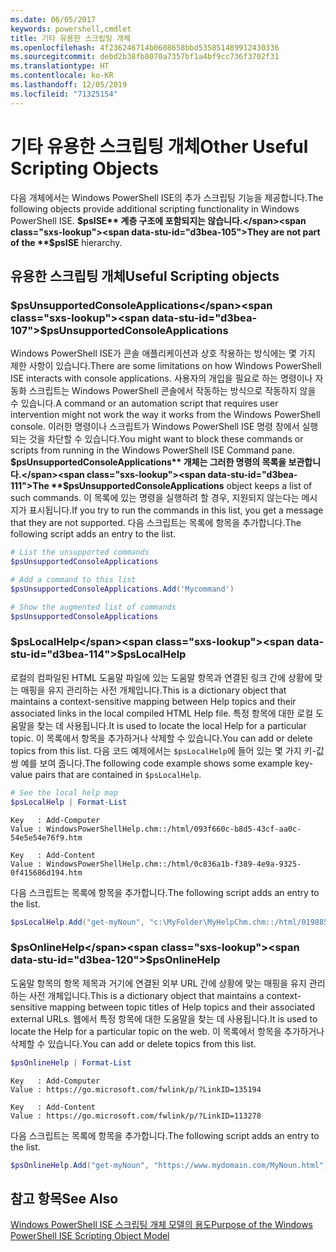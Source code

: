 ```yaml
---
ms.date: 06/05/2017
keywords: powershell,cmdlet
title: 기타 유용한 스크립팅 개체
ms.openlocfilehash: 4f236246714b0608658bbd535851489912430336
ms.sourcegitcommit: debd2b38fb8070a7357bf1a4bf9cc736f3702f31
ms.translationtype: HT
ms.contentlocale: ko-KR
ms.lasthandoff: 12/05/2019
ms.locfileid: "71325154"
---
```

# <a name="other-useful-scripting-objects"></a><span data-ttu-id="d3bea-103">기타 유용한 스크립팅 개체</span><span class="sxs-lookup"><span data-stu-id="d3bea-103">Other Useful Scripting Objects</span></span>

<span data-ttu-id="d3bea-104">다음 개체에서는 Windows PowerShell ISE의 추가 스크립팅 기능을 제공합니다.</span><span class="sxs-lookup"><span data-stu-id="d3bea-104">The following objects provide additional scripting functionality in Windows PowerShell ISE.</span></span> <span data-ttu-id="d3bea-105">**$psISE** 계층 구조에 포함되지는 않습니다.</span><span class="sxs-lookup"><span data-stu-id="d3bea-105">They are not part of the **$psISE** hierarchy.</span></span>

## <a name="useful-scripting-objects"></a><span data-ttu-id="d3bea-106">유용한 스크립팅 개체</span><span class="sxs-lookup"><span data-stu-id="d3bea-106">Useful Scripting objects</span></span>

### <a name="psunsupportedconsoleapplications"></a><span data-ttu-id="d3bea-107">$psUnsupportedConsoleApplications</span><span class="sxs-lookup"><span data-stu-id="d3bea-107">$psUnsupportedConsoleApplications</span></span>

<span data-ttu-id="d3bea-108">Windows PowerShell ISE가 콘솔 애플리케이션과 상호 작용하는 방식에는 몇 가지 제한 사항이 있습니다.</span><span class="sxs-lookup"><span data-stu-id="d3bea-108">There are some limitations on how Windows PowerShell ISE interacts with console applications.</span></span> <span data-ttu-id="d3bea-109">사용자의 개입을 필요로 하는 명령이나 자동화 스크립트는 Windows PowerShell 콘솔에서 작동하는 방식으로 작동하지 않을 수 있습니다.</span><span class="sxs-lookup"><span data-stu-id="d3bea-109">A command or an automation script that requires user intervention might not work the way it works from the Windows PowerShell console.</span></span> <span data-ttu-id="d3bea-110">이러한 명령이나 스크립트가 Windows PowerShell ISE 명령 창에서 실행되는 것을 차단할 수 있습니다.</span><span class="sxs-lookup"><span data-stu-id="d3bea-110">You might want to block these commands or scripts from running in the Windows PowerShell ISE Command pane.</span></span> <span data-ttu-id="d3bea-111">**$psUnsupportedConsoleApplications** 개체는 그러한 명령의 목록을 보관합니다.</span><span class="sxs-lookup"><span data-stu-id="d3bea-111">The **$psUnsupportedConsoleApplications** object keeps a list of such commands.</span></span> <span data-ttu-id="d3bea-112">이 목록에 있는 명령을 실행하려 할 경우, 지원되지 않는다는 메시지가 표시됩니다.</span><span class="sxs-lookup"><span data-stu-id="d3bea-112">If you try to run the commands in this list, you get a message that they are not supported.</span></span> <span data-ttu-id="d3bea-113">다음 스크립트는 목록에 항목을 추가합니다.</span><span class="sxs-lookup"><span data-stu-id="d3bea-113">The following script adds an entry to the list.</span></span>

```powershell
# List the unsupported commands
$psUnsupportedConsoleApplications

# Add a command to this list
$psUnsupportedConsoleApplications.Add('Mycommand')

# Show the augmented list of commands
$psUnsupportedConsoleApplications
```

### <a name="pslocalhelp"></a><span data-ttu-id="d3bea-114">$psLocalHelp</span><span class="sxs-lookup"><span data-stu-id="d3bea-114">$psLocalHelp</span></span>

<span data-ttu-id="d3bea-115">로컬의 컴파일된 HTML 도움말 파일에 있는 도움말 항목과 연결된 링크 간에 상황에 맞는 매핑을 유지 관리하는 사전 개체입니다.</span><span class="sxs-lookup"><span data-stu-id="d3bea-115">This is a dictionary object that maintains a context-sensitive mapping between Help topics and their associated links in the local compiled HTML Help file.</span></span> <span data-ttu-id="d3bea-116">특정 항목에 대한 로컬 도움말을 찾는 데 사용됩니다.</span><span class="sxs-lookup"><span data-stu-id="d3bea-116">It is used to locate the local Help for a particular topic.</span></span> <span data-ttu-id="d3bea-117">이 목록에서 항목을 추가하거나 삭제할 수 있습니다.</span><span class="sxs-lookup"><span data-stu-id="d3bea-117">You can add or delete topics from this list.</span></span> <span data-ttu-id="d3bea-118">다음 코드 예제에서는 `$psLocalHelp`에 들어 있는 몇 가지 키-값 쌍 예를 보여 줍니다.</span><span class="sxs-lookup"><span data-stu-id="d3bea-118">The following code example shows some example key-value pairs that are contained in `$psLocalHelp`.</span></span>

```powershell
# See the local help map
$psLocalHelp | Format-List
```

```output
Key   : Add-Computer
Value : WindowsPowerShellHelp.chm::/html/093f660c-b8d5-43cf-aa0c-54e5e54e76f9.htm

Key   : Add-Content
Value : WindowsPowerShellHelp.chm::/html/0c836a1b-f389-4e9a-9325-0f415686d194.htm
```

<span data-ttu-id="d3bea-119">다음 스크립트는 목록에 항목을 추가합니다.</span><span class="sxs-lookup"><span data-stu-id="d3bea-119">The following script adds an entry to the list.</span></span>

```powershell
$psLocalHelp.Add("get-myNoun", "c:\MyFolder\MyHelpChm.chm::/html/0198854a-1298-57ae-aa0c-87b5e5a84712.htm")
```

### <a name="psonlinehelp"></a><span data-ttu-id="d3bea-120">$psOnlineHelp</span><span class="sxs-lookup"><span data-stu-id="d3bea-120">$psOnlineHelp</span></span>

<span data-ttu-id="d3bea-121">도움말 항목의 항목 제목과 거기에 연결된 외부 URL 간에 상황에 맞는 매핑을 유지 관리하는 사전 개체입니다.</span><span class="sxs-lookup"><span data-stu-id="d3bea-121">This is a dictionary object that maintains a context-sensitive mapping between topic titles of Help topics and their associated external URLs.</span></span> <span data-ttu-id="d3bea-122">웹에서 특정 항목에 대한 도움말을 찾는 데 사용됩니다.</span><span class="sxs-lookup"><span data-stu-id="d3bea-122">It is used to locate the Help for a particular topic on the web.</span></span> <span data-ttu-id="d3bea-123">이 목록에서 항목을 추가하거나 삭제할 수 있습니다.</span><span class="sxs-lookup"><span data-stu-id="d3bea-123">You can add or delete topics from this list.</span></span>

```powershell
$psOnlineHelp | Format-List
```

```output
Key   : Add-Computer
Value : https://go.microsoft.com/fwlink/p/?LinkID=135194

Key   : Add-Content
Value : https://go.microsoft.com/fwlink/p/?LinkID=113278
```

<span data-ttu-id="d3bea-124">다음 스크립트는 목록에 항목을 추가합니다.</span><span class="sxs-lookup"><span data-stu-id="d3bea-124">The following script adds an entry to the list.</span></span>

```powershell
$psOnlineHelp.Add("get-myNoun", "https://www.mydomain.com/MyNoun.html")
```

## <a name="see-also"></a><span data-ttu-id="d3bea-125">참고 항목</span><span class="sxs-lookup"><span data-stu-id="d3bea-125">See Also</span></span>

[<span data-ttu-id="d3bea-126">Windows PowerShell ISE 스크립팅 개체 모델의 용도</span><span class="sxs-lookup"><span data-stu-id="d3bea-126">Purpose of the Windows PowerShell ISE Scripting Object Model</span></span>](../components/ise/object-model/Purpose-of-the-Windows-PowerShell-ISE-Scripting-Object-Model.md)
